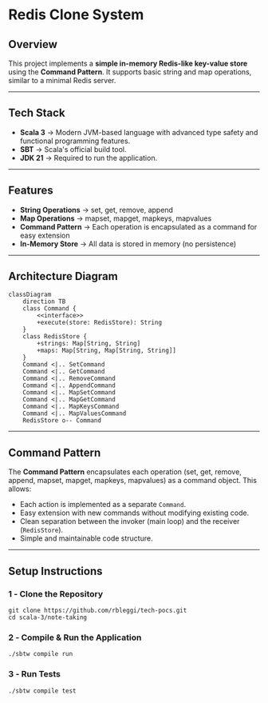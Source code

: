 # **Redis Clone System**

## **Overview**

This project implements a **simple in-memory Redis-like key-value store** using the **Command Pattern**. It supports basic string and map operations, similar to a minimal Redis server.

---

## **Tech Stack**

- **Scala 3** → Modern JVM-based language with advanced type safety and functional programming features.
- **SBT** → Scala's official build tool.
- **JDK 21** → Required to run the application.

---

## **Features**

- **String Operations** → set, get, remove, append
- **Map Operations** → mapset, mapget, mapkeys, mapvalues
- **Command Pattern** → Each operation is encapsulated as a command for easy extension
- **In-Memory Store** → All data is stored in memory (no persistence)

---

## **Architecture Diagram**

```mermaid
classDiagram
    direction TB
    class Command {
        <<interface>>
        +execute(store: RedisStore): String
    }
    class RedisStore {
        +strings: Map[String, String]
        +maps: Map[String, Map[String, String]]
    }
    Command <|.. SetCommand
    Command <|.. GetCommand
    Command <|.. RemoveCommand
    Command <|.. AppendCommand
    Command <|.. MapSetCommand
    Command <|.. MapGetCommand
    Command <|.. MapKeysCommand
    Command <|.. MapValuesCommand
    RedisStore o-- Command
```

---

## **Command Pattern**

The **Command Pattern** encapsulates each operation (set, get, remove, append, mapset, mapget, mapkeys, mapvalues) as a command object. This allows:

- Each action is implemented as a separate `Command`.
- Easy extension with new commands without modifying existing code.
- Clean separation between the invoker (main loop) and the receiver (`RedisStore`).
- Simple and maintainable code structure.

---

## **Setup Instructions**

### **1️ - Clone the Repository**

```shell
git clone https://github.com/rbleggi/tech-pocs.git
cd scala-3/note-taking
```

### **2️ - Compile & Run the Application**

```shell
./sbtw compile run
```

### **3️ - Run Tests**

```shell
./sbtw compile test
```